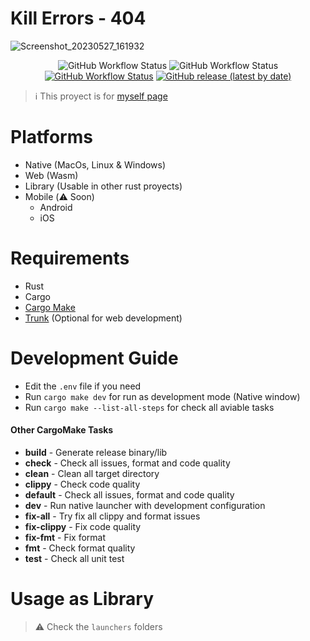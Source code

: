 # Kill Errors - 404
![Screenshot_20230527_161932](https://github.com/SergioRibera/game_kill_errors/assets/56278796/3b6a9811-d1a1-4783-a052-18a233515971)

<p align="center">
	<img alt="GitHub Workflow Status" src="https://img.shields.io/github/actions/workflow/status/SergioRibera/game_kill_errors/ci.yml?label=ci&style=flat-square">
	<img alt="GitHub Workflow Status" src="https://img.shields.io/github/actions/workflow/status/SergioRibera/game_kill_errors/build.yml?label=Build%20Native&style=flat-square">
	<a href="https://sergioribera.github.io/game_kill_errors"><img alt="GitHub Workflow Status" src="https://img.shields.io/github/actions/workflow/status/SergioRibera/game_kill_errors/release-gh-pages.yml?label=Build%20Web&style=flat-square"></a>
    <a href="https://github.com/SergioRibera/game_kill_errors/releases"><img alt="GitHub release (latest by date)" src="https://img.shields.io/github/v/release/SergioRibera/game_kill_errors?label=download&style=flat-square"></a>
</p>

> ℹ️ This proyect is for [myself page](https://sergioribera.github.io/game_kill_errors)

# Platforms
- Native (MacOs, Linux & Windows)
- Web (Wasm)
- Library (Usable in other rust proyects)
- Mobile (⚠️ Soon)
  - Android
  - iOS

# Requirements
- Rust
- Cargo
- [Cargo Make](https://github.com/sagiegurari/cargo-make)
- [Trunk](https://trunkrs.dev) (Optional for web development)

# Development Guide
- Edit the `.env` file if you need
- Run `cargo make dev` for run as development mode (Native window)
- Run `cargo make --list-all-steps` for check all aviable tasks

#### Other CargoMake Tasks

* **build** - Generate release binary/lib
* **check** - Check all issues, format and code quality
* **clean** - Clean all target directory
* **clippy** - Check code quality
* **default** - Check all issues, format and code quality
* **dev** - Run native launcher with development configuration
* **fix-all** - Try fix all clippy and format issues
* **fix-clippy** - Fix code quality
* **fix-fmt** - Fix format
* **fmt** - Check format quality
* **test** - Check all unit test

# Usage as Library
> ⚠️ Check the `launchers` folders
